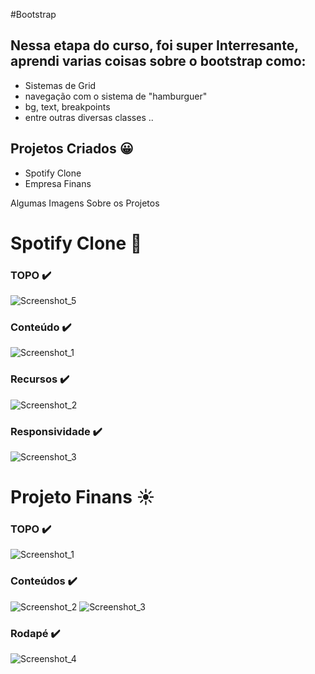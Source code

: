 #Bootstrap 


## Nessa etapa do curso, foi super Interresante, aprendi varias coisas sobre o bootstrap como:

- Sistemas de Grid
- navegação com o sistema de "hamburguer"
- bg, text, breakpoints
- entre outras diversas classes ..

## Projetos Criados 😀

- Spotify Clone
- Empresa Finans

Algumas Imagens Sobre os Projetos

# Spotify Clone 🎵


### TOPO ✔️

![Screenshot_5](https://user-images.githubusercontent.com/78617974/114290275-e5e73f80-9a54-11eb-8e6d-1b222703b66d.jpg)


### Conteúdo ✔️


![Screenshot_1](https://user-images.githubusercontent.com/78617974/114290281-f992a600-9a54-11eb-9a0f-796a3dc3b288.jpg)


### Recursos ✔️

![Screenshot_2](https://user-images.githubusercontent.com/78617974/114290295-18913800-9a55-11eb-9a55-880522fe4fa2.jpg)


### Responsividade ✔️

![Screenshot_3](https://user-images.githubusercontent.com/78617974/114290310-28a91780-9a55-11eb-84f3-300fa43cc8a4.jpg)


# Projeto Finans ☀️

### TOPO ✔️

![Screenshot_1](https://user-images.githubusercontent.com/78617974/114290449-3ad78580-9a56-11eb-950b-ff5215bbed7b.jpg)

### Conteúdos ✔️

![Screenshot_2](https://user-images.githubusercontent.com/78617974/114290461-4dea5580-9a56-11eb-8323-c1bac62f97fb.jpg)
![Screenshot_3](https://user-images.githubusercontent.com/78617974/114290462-4f1b8280-9a56-11eb-8764-f447023667ad.jpg)

### Rodapé ✔️

![Screenshot_4](https://user-images.githubusercontent.com/78617974/114290475-62c6e900-9a56-11eb-93f9-b85f5ada001f.jpg)
